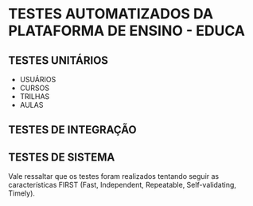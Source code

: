 # TESTES AUTOMATIZADOS DA PLATAFORMA DE ENSINO - EDUCA

## TESTES UNITÁRIOS
  - USUÁRIOS
  - CURSOS
  - TRILHAS
  - AULAS
    
## TESTES DE INTEGRAÇÃO
## TESTES DE SISTEMA

Vale ressaltar que os testes foram realizados tentando seguir as características FIRST (Fast, Independent, Repeatable, Self-validating, Timely).
